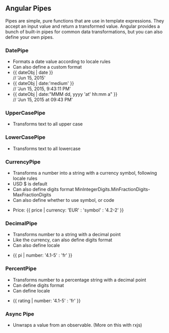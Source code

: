 ## Angular Pipes

Pipes are simple, pure functions that are use in template expressions. They accept an input value and return a transformed value.
Angular provides a bunch of built-in pipes for common data transformations, but you can also define your own pipes.

### DatePipe
- Formats a date value according to locale rules
- Can also define a custom format
- <div>{{ dateObj | date }}</div> // 'Jun 15, 2015'
- <div>{{ dateObj | date:'medium' }}</div> // 'Jun 15, 2015, 9:43:11 PM'
- <div>{{ dateObj | date:"MMM dd, yyyy 'at' hh:mm a" }}</div> // 'Jun 15, 2015 at 09:43 PM'

### UpperCasePipe
- Transforms text to all upper case

### LowerCasePipe
- Transforms text to all lowercase

### CurrencyPipe
- Transforms a number into a string with a currency symbol, following locale rules
- USD $ is default
- Can also define digits format MinIntegerDigits.MinFractionDigits-MaxFractionDigits
- Can also define whether to use symbol, or code
- <p>Price: {{ price | currency: 'EUR' : 'symbol' : '4.2-2' }}</p>

### DecimalPipe
- Transforms number to a string with a decimal point
- Like the currency, can also define digits format
- Can also define locale
- <p>{{ pi | number: '4.1-5' : 'fr' }}</p>

### PercentPipe
- Transforms number to a percentage string with a decimal point
- Can define digits format
- Can define locale
- <p>{{ rating | number: '4.1-5' : 'fr' }}</p>

### Async Pipe
- Unwraps a value from an observable. (More on this with rxjs)
